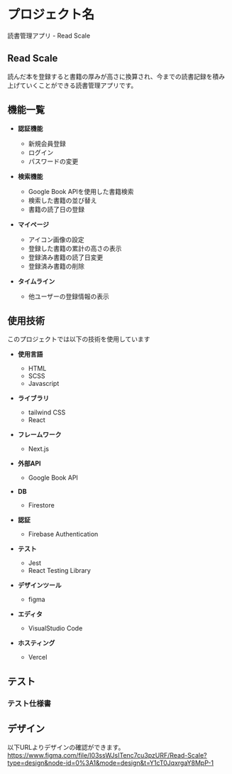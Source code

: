 # プロジェクト名

読書管理アプリ - Read Scale

## Read Scale

読んだ本を登録すると書籍の厚みが高さに換算され、今までの読書記録を積み上げていくことができる読書管理アプリです。

## 機能一覧

- **認証機能**

  - 新規会員登録
  - ログイン
  - パスワードの変更

- **検索機能**

  - Google Book APIを使用した書籍検索
  - 検索した書籍の並び替え
  - 書籍の読了日の登録

- **マイページ**

  - アイコン画像の設定
  - 登録した書籍の累計の高さの表示
  - 登録済み書籍の読了日変更
  - 登録済み書籍の削除

- **タイムライン**
  - 他ユーザーの登録情報の表示

## 使用技術

このプロジェクトでは以下の技術を使用しています

- **使用言語**

  - HTML
  - SCSS
  - Javascript

- **ライブラリ**

  - tailwind CSS
  - React

- **フレームワーク**

  - Next.js

- **外部API**

  - Google Book API

- **DB**

  - Firestore

- **認証**

  - Firebase Authentication

- **テスト**

  - Jest
  - React Testing Library

- **デザインツール**

  - figma

- **エディタ**

  - VisualStudio Code

- **ホスティング**
  - Vercel

## テスト

### テスト仕様書

## デザイン

以下URLよりデザインの確認ができます。
https://www.figma.com/file/I03ssWJsITenc7cu3pzURF/Read-Scale?type=design&node-id=0%3A1&mode=design&t=Y1cT0JqxrgaY8MpP-1
